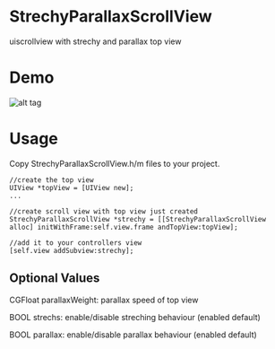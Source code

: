 StrechyParallaxScrollView
=========================

uiscrollview with strechy and parallax top view


Demo
====

![alt tag](https://raw.githubusercontent.com/cemolcay/StrechyParallaxScrollView/master/StrechyParallaxScrollView/demo.gif)


Usage
=====

Copy StrechyParallaxScrollView.h/m files to your project.

    //create the top view
    UIView *topView = [UIView new];
    ...
    
    //create scroll view with top view just created
    StrechyParallaxScrollView *strechy = [[StrechyParallaxScrollView alloc] initWithFrame:self.view.frame andTopView:topView];
    
    //add it to your controllers view
    [self.view addSubview:strechy];
    


Optional Values
---------------
CGFloat parallaxWeight: parallax speed of top view

BOOL strechs: enable/disable streching behaviour (enabled default)

BOOL parallax: enable/disable parallax behaviour (enabled default)
